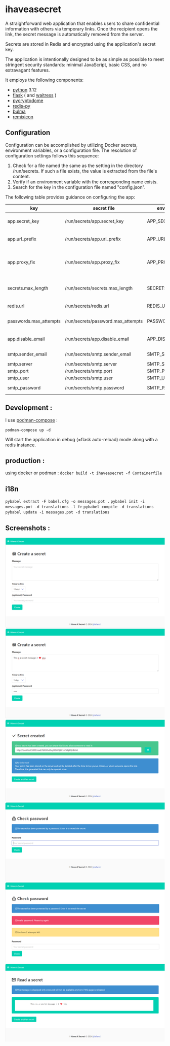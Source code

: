 ihaveasecret
============

A straightforward web application that enables users to share confidential information with others via temporary links. Once the recipient opens the link, the secret message is automatically removed from the server.

Secrets are stored in Redis and encrypted using the application's secret key.

The application is intentionally designed to be as simple as possible to meet stringent security standards: minimal JavaScript, basic CSS, and no extravagant features.

It employs the following components:
 * [python](https://www.python.org/) 3.12
 * [flask](https://flask.palletsprojects.com/en/3.0.x/) ( and [waitress](https://github.com/Pylons/waitress) )
 * [pycryptodome](https://www.pycryptodome.org/)
 * [redis-py](https://github.com/redis/redis-py)
 * [bulma](https://bulma.io/)
 * [remixicon](https://remixicon.com/)

Configuration
-----

Configuration can be accomplished by utilizing Docker secrets, environment variables, or a configuration file. The resolution of configuration settings follows this sequence:

1. Check for a file named the same as the setting in the directory /run/secrets. If such a file exists, the value is extracted from the file's content.
2. Verify if an environment variable with the corresponding name exists.
3. Search for the key in the configuration file named "config.json".

The following table provides guidance on configuring the app:

| key | secret file | environment variable | definition | default value |
|---|---|---|---|---|
|app.secret_key|/run/secrets/app.secret_key|APP_SECRET_KEY|used for as flask unique key| none (mandatory)|
|app.url_prefix|/run/secrets/app.url_prefix|APP_URL_PREFIX|path to prepend to all uris| empty|
|app.proxy_fix|/run/secrets/app.proxy_fix|APP_PROXY_FIX|if set to True, handle X-Forwarded-For header|False|
|secrets.max_length|/run/secrets/secrets.max_length|SECRETS_MAX_LENGTH|maximum allowed messages length|2048|
|redis.url|/run/secrets/redis.url|REDIS_URL|redis url|none, in-memory storage is used if missing|
|passwords.max_attempts|/run/secrets/password.max_attempts|PASSWORDS_MAX_ATTEMPTS|how many tries are allowed|3|
|app.disable_email|/run/secrets/app.disable_email|APP_DISABLE_EMAIL|disable email notifications|false|
|smtp.sender_email|/run/secrets/smtp.sender_email|SMTP_SENDER_EMAIL|sender address|noreply@ihaveasecret.cloud|
|smtp.server|/run/secrets/smtp.server|SMTP_SERVER|smtp host|localhost|
|smtp_port|/run/secrets/smtp.port|SMTP_PORT|smtp port|587|
|smtp_user|/run/secrets/smtp.user|SMTP_USER|smtp user|(none)|
|smtp_password|/run/secrets/smtp.password|SMTP_PASSWORD|smtp password|(none)|

Development :
-----------
I use [podman-compose](https://github.com/containers/podman-compose) :

```
podman-compose up -d
```
Will start the application in debug (=flask auto-reload) mode along with a redis instance.

production :
------------

using docker or podman : `docker build -t ihaveasecret -f Containerfile`

i18n
-----
`pybabel extract -F babel.cfg -o messages.pot .`
`pybabel init -i messages.pot -d translations -l fr`
`pybabel compile -d translations`
`pybabel update -i messages.pot -d translations`

Screenshots :
-------------

![Create a message](./docs/screenshot_create.png)
![Create a message, filled](./docs/screenshot_create_2.png)
![Message created](./docs/screenshot_created.png)
![Checking password](./docs/screenshot_check_password.png)
![Invalid password](./docs/screenshot_invalid_attempt.png)
![Read message](/docs/screenshot_read.png)